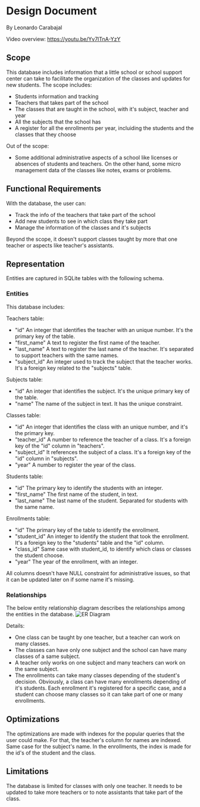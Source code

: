 # Design Document

By Leonardo Carabajal

Video overview: https://youtu.be/Yv7lTnA-YzY

## Scope

This database includes information that a little school or school support center can take to facilitate the organization of the classes
and updates for new students.
The scope includes:
* Students information and tracking
* Teachers that takes part of the school
* The classes that are taught in the school, with it's subject, teacher and year
* All the subjects that the school has
* A register for all the enrollments per year, incluiding the students and the classes that they choose

Out of the scope:
* Some additional administrative aspects of a school like licenses or absences of students and teachers. On the other hand, some
micro management data of the classes like notes, exams or problems.

## Functional Requirements

With the database, the user can:
* Track the info of the teachers that take part of the school
* Add new students to see in which class they take part
* Manage the information of the classes and it's subjects

Beyond the scope, it doesn't support classes taught by more that one teacher or aspects like teacher's assistants.

## Representation
Entities are captured in SQLite tables with the following schema.

### Entities

This database includes:

Teachers table:
* "id" An integer that identifies the teacher with an unique number. It's the primary key of the table.
* "first_name" A text to register the first name of the teacher.
* "last_name" A text to register the last name of the teacher. It's separated to support teachers with the same names.
* "subject_id" An integer used to track the subject that the teacher works. It's a foreign key related to the "subjects" table.

Subjects table:
* "id" An integer that identifies the subject. It's the unique primary key of the table.
* "name" The name of the subject in text. It has the unique constraint.

Classes table:
* "id" An integer that identifies the class with an unique number, and it's the primary key.
* "teacher_id" A number to reference the teacher of a class. It's a foreign key of the "id" column in "teachers".
* "subject_id" It references the subject of a class. It's a foreign key of the "id" column in "subjects".
* "year" A number to register the year of the class.

Students table:
* "id" The primary key to identify the students with an integer.
* "first_name" The first name of the student, in text.
* "last_name" The last name of the student. Separated for students with the same name.

Enrollments table:
* "id" The primary key of the table to identify the enrollment.
* "student_id" An integer to identify the student that took the enrollment. It's a foreign key to the "students" table and the "id" column.
* "class_id" Same case with student_id, to identify which class or classes the student choose.
* "year" The year of the enrollment, with an integer.

All columns doesn't have NULL constraint for administrative issues, so that it can be updated later on if some name it's missing.

### Relationships

The below entity relationship diagram describes the relationships among the entities in the database.
![ER Diagram](diagram.png)

Details:
* One class can be taught by one teacher, but a teacher can work on many classes.
* The classes can have only one subject and the school can have many classes of a same subject.
* A teacher only works on one subject and many teachers can work on the same subject.
* The enrollments can take many classes depending of the student's decision. Obviously, a class can have many enrollments
depending of it's students. Each enrollment it's registered for a specific case, and a student can choose many classes so
it can take part of one or many enrollments.


## Optimizations

The optimizations are made with indexes for the popular queries that the user could make. For that, the teacher's column for names are
indexed. Same case for the subject's name. In the enrollments, the index is made for the id's of the student and the class.

## Limitations

The database is limited for classes with only one teacher. It needs to be updated to take more teachers or to note assistants
that take part of the class.
